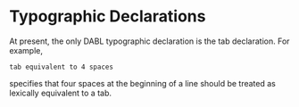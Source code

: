 # Typographic Declarations

At present, the only DABL typographic declaration is the tab declaration. For example,
```
tab equivalent to 4 spaces
```
specifies that four spaces at the beginning of a line should be treated as lexically
equivalent to a tab.